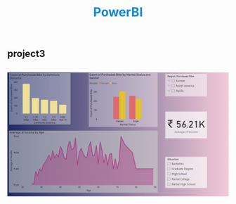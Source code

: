 <h1 align="center" style="color:#1986cf">PowerBI</h1>
<br>
<h2> project3 <h2>
<div align="center"><img src="https://github.com/pawancr7/power-bi-/blob/main/powerbi3/image_2023-02-10_02-13-55.png"></div>

